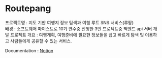 # Routepang
프로젝트명 : 지도 기반 여행지 정보 탐색과 여행 루트 SNS 서비스(루팡)   
배경 : 소프트웨어 마이스트로 10기 연수중 진행한 3인 프로젝트중 백엔드 api 서버 개발
프로젝트 개요 : 여행계획, 여행준비에 필요한 정보들을 쉽고 빠르게 탐색 및 이용하고 사람들에게 공유할 수 있는 서비스.   
   
   
Documentation : [Notion](https://parallel-cornucopia-5d2.notion.site/Routepang-5fdb4eabd78d413cbb8faa8d65f8ebef)   
